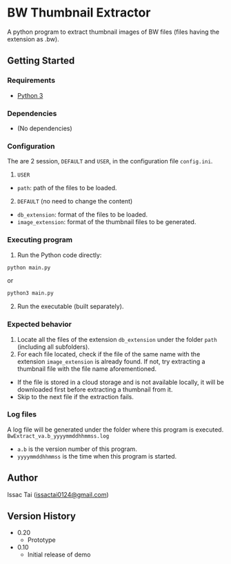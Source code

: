 # BW Thumbnail Extractor

A python program to extract thumbnail images of BW files (files having the extension as .bw).

## Getting Started

### Requirements

- [Python 3](https://www.python.org/downloads/)

### Dependencies

- (No dependencies)

### Configuration

The are 2 session, `DEFAULT` and `USER`, in the configuration file `config.ini`.

1.  `USER`

- `path`: path of the files to be loaded.

2.  `DEFAULT` (no need to change the content)

- `db_extension`: format of the files to be loaded.
- `image_extension`: format of the thumbnail files to be generated.

### Executing program

1. Run the Python code directly:

```bash
python main.py
```

or

```bash
python3 main.py
```

2. Run the executable (built separately).

### Expected behavior

1. Locate all the files of the extension `db_extension` under the folder `path` (including all subfolders).
2. For each file located, check if the file of the same name with the extension `image_extension` is already found. If not, try extracting a thumbnail file with the file name aforementioned.

- If the file is stored in a cloud storage and is not available locally, it will be downloaded first before extracting a thumbnail from it.
- Skip to the next file if the extraction fails.

### Log files

A log file will be generated under the folder where this program is executed.
`BwExtract_va.b_yyyymmddhhmmss.log`

- `a.b` is the version number of this program.
- `yyyymmddhhmmss` is the time when this program is started.

## Author

Issac Tai (issactai0124@gmail.com)

## Version History

- 0.20
  - Prototype
- 0.10
  - Initial release of demo
